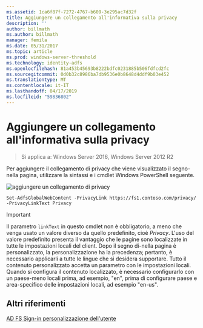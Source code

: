 ```yaml
---
ms.assetid: 1ca6f87f-7272-4767-b609-3e295ac7d32f
title: Aggiungere un collegamento all'informativa sulla privacy
description: ''
author: billmath
ms.author: billmath
manager: femila
ms.date: 05/31/2017
ms.topic: article
ms.prod: windows-server-threshold
ms.technology: identity-adfs
ms.openlocfilehash: 81a453b45693b8222bdfc0231885b506fdfcd2fc
ms.sourcegitcommit: 0d0b32c8986ba7db9536e0b8648d4ddf9b03e452
ms.translationtype: MT
ms.contentlocale: it-IT
ms.lasthandoff: 04/17/2019
ms.locfileid: "59836802"
---
```

# <a name="add-privacy-link"></a>Aggiungere un collegamento all'informativa sulla privacy 

>Si applica a: Windows Server 2016, Windows Server 2012 R2

Per aggiungere il collegamento di privacy che viene visualizzato il segno\-nella pagina, utilizzare la sintassi e i cmdlet Windows PowerShell seguente.  

![aggiungere un collegamento di privacy](media/AD-FS-user-sign-in-customization/ADFS_Blue_Custom2.png) 
  
 
`Set-AdfsGlobalWebContent -PrivacyLink https://fs1.contoso.com/privacy/ -PrivacyLinkText Privacy`  
 
  
> [!IMPORTANT]  
> Il parametro `linkText` in questo cmdlet non è obbligatorio, a meno che venga usato un valore diverso da quello predefinito, cioè *Privacy*. L'uso del valore predefinito presenta il vantaggio che le pagine sono localizzate in tutte le impostazioni locali del client. Dopo il segno di\-nella pagina è personalizzato, la personalizzazione ha la precedenza; pertanto, è necessario applicarli a tutte le lingue che si desidera supportare. Tutto il contenuto personalizzato accetta un parametro con le impostazioni locali. Quando si configura il contenuto localizzato, è necessario configurarlo con un paese\-meno locali prima, ad esempio, "en", prima di configurare paese e area\-specifico delle impostazioni locali, ad esempio "en\-us".  

## <a name="additional-references"></a>Altri riferimenti 
[AD FS Sign-in personalizzazione dell'utente](AD-FS-user-sign-in-customization.md)  
